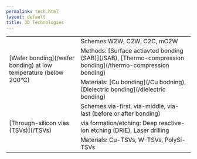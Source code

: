 ```yaml
---
permalink: tech.html
layout: default
title: 3D Technologies
---
```

<table class="tech">
 <tr>
    <td rowspan="3">
      <span class="tech-title">[Wafer bonding](/wafer bonding)</span>
      <span class="tech-detail">at low temperature (below 200°C)</span>
    </td>
        <td> Schemes:W2W, C2W, C2C, mC2W </td>
 </tr>
  <tr>
      <td> Methods: [Surface actiavted bonding (SAB)](/SAB), [Thermo-compression bonding](/thermo-compression bonding)</td>
  </tr>
  <tr>
     <td> Materials: [Cu bonding](/Cu bodning), [Dielectric bonding](/dielectric bonding)</td>
  </tr>
  <tr>
    <td rowspan="3">
      <span class="tech-title">[Through-silicon vias (TSVs)](/TSVs)</span>
    </td>
        <td> Schemes:via-first, via-middle, via-last (before or after bonding) </td>
 </tr>
  <tr>
      <td> via formation/etching: Deep reactive-ion etching (DRIE), Laser drilling</td>
  </tr>
  <tr>
     <td> Materials: Cu-TSVs, W-TSVs, PolySi-TSVs</td>
  </tr>
</table>
